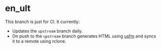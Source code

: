 # en_ult

This branch is just for CI. It currently:
- Updates the `upstream` branch daily.
- On push to the  `upstream` branch generates HTML using [usfm](./usfm)
and syncs it to a remote using rclone.
